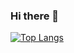 ### Hi there 👋

[![Top Langs](https://github-readme-stats.vercel.app/api/top-langs/?username=SogimarJR&layout=compact)](https://github.com/SogimarJR/github-readme-stats)

<!--
**SogimarJR/SogimarJR** is a ✨ _special_ ✨ repository because its `README.md` (this file) appears on your GitHub profile.

Here are some ideas to get you started:

- 🔭 I’m currently working on ...
- 🌱 I’m currently learning ...
- 👯 I’m looking to collaborate on ...
- 🤔 I’m looking for help with ...
- 💬 Ask me about ...
- 📫 How to reach me: ...
- 😄 Pronouns: ...
- ⚡ Fun fact: ...
-->
